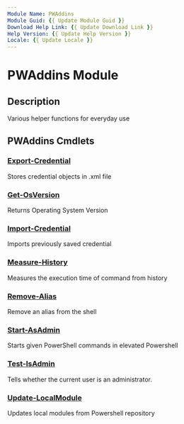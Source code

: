 ```yaml
---
Module Name: PWAddins
Module Guid: {{ Update Module Guid }}
Download Help Link: {{ Update Download Link }}
Help Version: {{ Update Help Version }}
Locale: {{ Update Locale }}
---
```


# PWAddins Module
## Description
Various helper functions for everyday use

## PWAddins Cmdlets
### [Export-Credential](Export-Credential.md)
Stores credential objects in .xml file

### [Get-OsVersion](Get-OsVersion.md)
Returns Operating System Version

### [Import-Credential](Import-Credential.md)
Imports previously saved credential

### [Measure-History](Measure-History.md)
Measures the execution time of command from history

### [Remove-Alias](Remove-Alias.md)
Remove an alias from the shell

### [Start-AsAdmin](Start-AsAdmin.md)
Starts given PowerShell commands in elevated Powershell

### [Test-IsAdmin](Test-IsAdmin.md)
Tells whether the current user is an administrator.

### [Update-LocalModule](Update-LocalModule.md)
Updates local modules from Powershell repository

